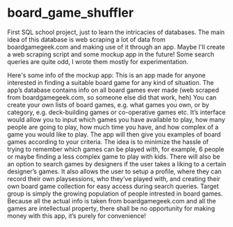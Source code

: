# board_game_shuffler
First SQL school project, just to learn the intricacies of databases.
The main idea of this database is web scraping a lot of data from boardgamegeek.com and making use of it through an app. 
Maybe I'll create a web scraping script and some mockup app in the future!
Some search queries are quite odd, I wrote them mostly for experimentation.

Here's some info of the mockup app:
This is an app made for anyone interested in finding a suitable board game for any kind of situation.
The app’s database contains info on all board games ever made (web scraped from boardgamegeek.com, so someone else did that work, heh)
You can create your own lists of board games, e.g. what games you own, or by category, e.g. deck-building games or co-operative games etc.
It’s interface would allow you to input which games you have available to play, how many people are going to play, how much time you have, and how complex of a game you would like to play. The app will then give you examples of board games according to your criteria.
The idea is to minimize the hassle of trying to remember which games can be played with, for example, 6 people or maybe finding a less complex game to play with kids.
There will also be an option to search games by designers if the user takes a liking to a certain designer’s games.
It also allows the user to setup a profile, where they can record their own playsessions, who they’ve played with, and creating their own board game collection for easy access during search queries.
Target group is simply the growing population of people intrested in board games.
Because all the actual info is taken from boardgamegeek.com and all the games are intellectual property, there shall be no opportunity for making money with this app, it’s purely for convenience!
